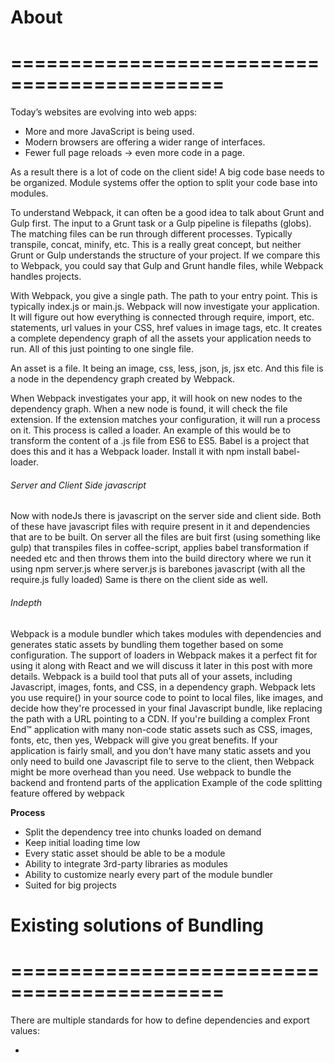# About
# ============================================
Today’s websites are evolving into web apps:
- More and more JavaScript is being used.
- Modern browsers are offering a wider range of interfaces.
- Fewer full page reloads → even more code in a page.

As a result there is a lot of code on the client side!
A big code base needs to be organized. Module systems offer the option to split your code base into modules.

To understand Webpack, it can often be a good idea to talk about Grunt and Gulp first. The input to a Grunt task or a Gulp pipeline is filepaths (globs). The matching files can be run through different processes. Typically transpile, concat, minify, etc. This is a really great concept, but neither Grunt or Gulp understands the structure of your project. If we compare this to Webpack, you could say that Gulp and Grunt handle files, while Webpack handles projects.

With Webpack, you give a single path. The path to your entry point. This is typically index.js or main.js. Webpack will now investigate your application. It will figure out how everything is connected through require, import, etc. statements, url values in your CSS, href values in image tags, etc. It creates a complete dependency graph of all the assets your application needs to run. All of this just pointing to one single file.

An asset is a file. It being an image, css, less, json, js, jsx etc. And this file is a node in the dependency graph created by Webpack.

When Webpack investigates your app, it will hook on new nodes to the dependency graph. When a new node is found, it will check the file extension. If the extension matches your configuration, it will run a process on it. This process is called a loader. An example of this would be to transform the content of a .js file from ES6 to ES5. Babel is a project that does this and it has a Webpack loader. Install it with npm install babel-loader.

###### Server and Client Side javascript
Now with nodeJs there is javascript on the server side and client side. Both of these have javascript files with require present in it and dependencies that are to be built.
On server all the files are buit first (using something like gulp) that transpiles files in coffee-script, applies babel transformation if needed etc and then throws them into the build directory where we run it using 
npm server.js 
where server.js is barebones javascript (with all the require.js fully loaded)
Same is there on the client side as well.

###### Indepth
Webpack is a module bundler which takes modules with dependencies and generates static assets by bundling them together based on some configuration.
The support of loaders in Webpack makes it a perfect fit for using it along with React and we will discuss it later in this post with more details.
Webpack is a build tool that puts all of your assets, including Javascript, images, fonts, and CSS, in a dependency graph. Webpack lets you use require() in your source code to point to local files, like images, and decide how they're processed in your final Javascript bundle, like replacing the path with a URL pointing to a CDN.
If you're building a complex Front End™ application with many non-code static assets such as CSS, images, fonts, etc, then yes, Webpack will give you great benefits.
If your application is fairly small, and you don't have many static assets and you only need to build one Javascript file to serve to the client, then Webpack might be more overhead than you need.
Use webpack to bundle the backend and frontend parts of the application
Example of the code splitting feature offered by webpack

**Process**
- Split the dependency tree into chunks loaded on demand
- Keep initial loading time low
- Every static asset should be able to be a module
- Ability to integrate 3rd-party libraries as modules
- Ability to customize nearly every part of the module bundler
- Suited for big projects


# Existing solutions of Bundling
# ============================================
There are multiple standards for how to define dependencies and export values:
- <script>-tag style (without a module system)
- CommonJS
- AMD and some dialects of it
- ES6 modules

###### <script>-tag style
**Javascript is loaded syncronously**
http://www.krux.com/blog/krux-engineers/synchronous-versus-asynchronous-tags-whats-the-big-deal/
http://stackoverflow.com/questions/8996852/load-and-execute-order-of-scripts
This is how you would handle a modularized code base if you didn’t use a module system.
```
<script src="module1.js"></script>
<script src="module2.js"></script>
<script src="libraryA.js"></script>
<script src="module3.js"></script>
```
Modules export an interface to the global object, i. e. the window object. Modules can access the interface of dependencies over the global object.
Common problems
- Conflicts in the global object.
- Order of loading is important.
- Developers have to resolve dependencies of modules/libraries.
- In big projects the list can get really long and difficult to manage.

Once you understand what Webpack does that’s most likely the second question that will come to mind: what possible benefits could this approach have? “Images and CSS? In my JS? What the hell man?”. Well consider this: for a long while we’ve been taught and trained to concatenate all the things into one single file; to be very preserving about our HTTP requests, yada yada.

This has led to one big downside which is that most people nowadays bundle all their assets into one single app.js file that is then included in all the pages. Which means most of the time on any given page you’re loading a ton of assets that aren’t required. And if you aren’t doing that, then you’re most likely including assets by hand on certain pages but not on others, which leads to a big mess of dependency trees to maintain and keep track of: on which pages is this dependency needed already? Which pages do the stylesheets A and B affect?

Neither approaches are right, nor wrong. Consider Webpack a middleground– it’s not just a build system or a bundler, it’s a wicked smart module packing system. Once properly configured, it’ll know more about your stack then even you do, and it’ll know better than you how to best optimize it.

###### Requiring Javascript Files
We graduated to concatenating and minifying our scripts in a build step:
**Old Method of Combining (like we did in rails)**
```
// build-script.js
var scripts = [  
    'jquery.min.js',
    'jquery.some.plugin.js',
    'main.js'
].concat().uglify().writeTo('bundle.js');

// Everything our app needs!
<script src="bundle.js"></script>
```
This still relied on the order of concatenated files. Even worse, the code could only communicate through global variables! The first script declared a global jQuery variable, then jquery.some.plugin.js created a new global, or modified the global jQuery object. Yuck.
Now we use CommonJS or ES6 modules to put our Javascript in a true dependency graph.
The browser doesn't support require(), so we use a build tool to transform the above files into a "bundled" file that the browser can execute properly.

###### Method 1 - CommonJs: synchronous require
This style uses a synchronous require method to load a dependency and return an exported interface. A module can specify exports by adding properties to the exports object or setting the value of module.exports.

```
require("module");
require("../file.js");
exports.doStuff = function() {};
module.exports = someValue;
```

It’s used server-side by node.js.
**Pros**
- Server-side modules can be reused.
- There are already many modules written in this style (npm).
- Very simple and easy to use.
  **Cons**
- Blocking calls do not apply well on networks. Network requests are asynchronous.
- No parallel require of multiple modules

###### Implementations
- node.js - server-side
- browserify
- modules-webmake - compile to one bundle
- wreq - client-side

###### Method 2 - AMD: asynchronous require
Asynchronous Module Definition
Other module systems (for the browser) had problems with the synchronous require (CommonJS) and introduced an asynchronous version (and a way to define modules and exporting values):
```
require(["module", "../file"], function(module, file) { /* ... */ });
define("mymodule", ["dep1", "dep2"], function(d1, d2) {
  return someExportedValue;
});
```
**Pros**
- Fits the asynchronous request style in networks.
- Parallel loading of multiple modules.
  **Cons**
- Coding overhead. More difficult to read and write.
- Seems to be some kind of workaround.
  **Implementations**
- require.js - client-side
- curl - client-side

###### Method 3 - ES6 Modules
ECMAScript 2015 (6th Edition), adds some language constructs to JavaScript, which form another module system.
```
import "jquery";
export function doStuff() {}
module "localModule" {}
```
**Pros**
- Static analysis is easy.
- Future-proof as ES standard.
  **Cons**
- Native browser support will take time.
- Very few modules in this style.

# Indepth Features
# ============================================
###### Chunked Transferring
Modules should be executed on the client, so they must be transferred from the server to the browser.
There are two extremes when transferring modules:
- 1 request per module
- All modules in one request

Both are used in the wild, but both are suboptimal:
- 1 request per module
        Pro: only required modules are transferred
        Con: many requests means much overhead
        Con: slow application startup, because of request latency
- All modules in one request
        Pro: less request overhead, less latency
        Con: not (yet) required modules are transferred too

A more flexible transferring would be better. A compromise between the extremes is better in most cases.
→ While compiling all modules: Split the set of modules into multiple smaller batches (chunks).
This allows for multiple smaller, faster requests. The chunks with modules that are not required initially can be loaded on demand. This speeds up the initial load but still lets you grab more code when it will actually be used.
The “split points” are up to the developer.
→ A big code base is possible!
Note: The idea is from Google’s GWT.
Read more about Code Splitting.

###### Why only JavaScript?
Why should a module system only help the developer with JavaScript? There are many other resources that need to be handled:
- stylesheets
- images
- webfonts
- html for templating

Or translated/processed:
- coffeescript → javascript
- elm → javascript
- less stylesheets → css stylesheets
- jade templates → javascript which generates html
- i18n files → something

This should be as easy as follows. For other file types webpack uses loaders that can understand these and then build the dependecy tree for assets.
```
require("./style.css");
require("./style.less");
require("./template.jade");
require("./image.png");
```

###### All assets are basically treated as modules
What this means more precisely is that instead of building all your Sass files, and optimizing all your images, and including them on one side, then bundling all your modules, and including them on your page on another, you have this:

```
import stylesheet from 'styles/my-styles.scss';
import logo from 'img/my-logo.svg';
import someTemplate from 'html/some-template.html';

console.log(stylesheet); // "body{font-size:12px}"
console.log(logo); // "data:image/svg+xml;base64,PD94bWwgdmVyc2lvmU9Im5[...]"
console.log(someTemplate) // "<html><body><h1>Hello</h1></body></html>"
```
All your assets are considered modules themselves, that can be imported, modified, manipulated, and that ultimately can be packed into your final bundle.
**Start with any files as entry points. Then you can then parse then with respective loaders.**
```
{
  // When you import a .ts file, parse it with Typescript
  test: /\.ts/,
  loader: 'typescript',
},
{
  // When you encounter images, compress them with image-webpack (wrapper around imagemin)
  // and then inline them as data64 URLs
  test: /\.(png|jpg|svg)/,
  loaders: ['url', 'image-webpack'],
},
{
  // When you encounter SCSS files, parse them with node-sass, then pass autoprefixer on them
  // then return the results as a string of CSS
  test: /\.scss/,
  loaders: ['css', 'autoprefixer', 'sass'],
}
```



# Features
# ============================================
**ES6 module support**
Webpack supports ES6 modules and their import and export methods without having to compile them to 
**Supports source maps for easier debugging**
Source maps allow for easier debugging, because they allow you to find the problems within the origin files 
**Built-in hot reloading webserver**
**Supports both CommonJS (npm packages) and AMD**
Webpack supports AMD and CommonJS module styles. It performs clever static analysis on the AST of your code.
**Hot module replacement drastically increases development productivity**
Can create a single bundle or multiple chunks loaded on demand, to reduce initial loading time.
Webpack allows you to split your codebase into **multiple chunks**. Chunks are loaded on demand. This reduces the  initial loading time.
**Rich and flexible plugin infrastructure**
Plugins and loaders are easy to write and allow you to control each step of the build, from loading and compiling 
**Tap into npm's huge module ecosystem**
Using Webpack opens you up to npm, that has over 80k modules of which a great amount work both client-side 
**Mix ES6 AMD and CommonJS**
Webpack supports using all three module types, even in the same file. 
Webpack allows you to require your CSS and images at the top of your JS files. This makes your dependencies clear and reduces HTTP requests by inlining.

# Installing webpack
# ============================================
```
npm i webpack -S
```

# Working
# ============================================
###### Basic Working
Let’s create some modules in JavaScript, using the CommonJs syntax:
**cats.js**
```
var cats = ['dave', 'henry', 'martha'];
module.exports = cats;
```
**app.js (Entry Point)**
```
cats = require('./cats.js');
console.log(cats);
```
Give webpack the entry point (app.js) and specify an output file (app.bundle.js):
```
webpack ./app.js app.bundle.js
```
Webpack will read and analyze the entry point and its dependencies (including transitive dependencies). Then it will bundle them all into app.bundle.js.
**Run the javascript**
```
node app.bundle.js
["dave", "henry", "martha"]
```

###### Configuration
Webpack is a very flexible module bundler. It offers a lot of advanced features, but not all features are exposed via the command-line interface. To gain full access to webpack’s flexibility, we need to create a “configuration file”.
Webpack takes an entry module, reads the entire dependency tree, and bundles it all together as a single file (assuming a simple configuration). We are going to do this for the backend as well. Let's start with this simple config, which tells it to take the entry point src/index.js and generate a file at build/bundle.js.

**Source Code (/src) --> Webpack with Config ---> Bundled Destination (/dist)**

**Create Config File**
```
touch webpack.config.js
```
**webpack.config.js**
```
var webpack = require('webpack');
var path = require('path');

var BUILD_DIR = path.resolve(__dirname, 'src/client/public');
var APP_DIR = path.resolve(__dirname, 'src/client/app');

var config = {
  // Here, entry tells Webpack which files are the entry points of your application. 
  entry: APP_DIR + '/index.jsx',
  output: {
    path: BUILD_DIR,
    filename: 'bundle.js'
  }
};

module.exports = config;
```
**APP_DIR:** holds the directory path of the React application's codebase
**BUILD_DIR:** represents the directory path of the bundle file output.
Instead of the above we can directly use the global ___dir.

###### Entry
name of the top level file or set of files that we want to include in our build, can be a single file or an array of files. In our build, we only pass in our main file (app.js).
If you need multiple bundles for multiple HTML pages you can use the “multiple entry points” feature. It will build multiple bundles at once. Additional chunks can be shared between these entry chunks and modules are only built once.
Entry tells the Webpack where the root module or the starting point is. This can be a String, an Array or an Object. This could confuse you but the different types are used for different purposes. If you have a single starting point (like most apps), you can use any format and the result will be the same.
But, if you want to append multiple files that are NOT dependent on each other, you can use the Array format.
```
// webpack.config.js
module.exports = {
  entry: [ './profile.js', './feed.js' ],
  output: {
    path: 'build',
    filename: '[name].js' // Template based on keys in entry above
  }
};
```

Now, let’s say you have true multi-page application, not a SPA w/ multi-views, but with multiple HTML files (index.html and profile.html). You can then tell Webpack to generate multiple bundles at once by using entry object.
```
// webpack.config.js
module.exports = {
  entry: {
    Profile: './profile.js',
    Feed: './feed.js'
  },
  output: {
    path: 'build',
    filename: '[name].js' // Template based on keys in entry above
  }
};
```

You can also use the Array type entries inside an entry object. For example the below config will generate 3 files: vendor.js that contains three vendor files, an index.js and a profile.js.
```
// webpack.config.js
module.exports = {
  entry: { 
	vendor: ["jquery", "some"],
	Index: './profile.js',
    	Profile: './feed.js'

},
  output: {
    path: 'build',
    filename: '[name].js' // Template based on keys in entry above
  }
};
```

###### output
an object containing your output configuration. In our build, we only specify the filename key (bundle.js) for the name of the file we want Webpack to build.

###### publicPath
```
// Development: Both Server and the image are on localhost
.image { 
  background-image: url(‘./test.png’);
 }

// Production: Server is on Heroku but the image is on a CDN
.image { 
  background-image: url(‘https://someCDN/test.png’);
 }
```

How to specify a directory and pack all the files present in it??????
name-bundle.js

# Resolve
myfile = require('../../mydir/myfile.js') 
but I'd like to write

myfile = require('mydir/myfile.js') 

Resolve is used to find “import” and “require” references that are not immediately available in the current path. For example: how a call to require("../homepage") might be translated to ("../homepage/index.js") or how an import react from 'react' might be interpreted if your node_modules folder is named something else. For more configuration options click here

The resolving process is pretty simple and distinguishes between three types of requests:
```
absolute path: require("/home/me/file"), require("C:\\Home\\me\\file")
relative path: require("../src/file"), require("./file")
module path: require("module"), require("module/lib/file")
```
https://webpack.github.io/docs/resolving.html


**resolve.root**
The directory (absolute path) that contains your modules. May also be an array of directories. This setting should be used to add individual directories to the search path.
```
var path = require('path');
// ...
resolve: {
  root: [
    path.resolve('./app/modules'),
    path.resolve('./vendor/modules')
  ]
}
```

###### resolve.alias
Replace modules with other modules or paths. Expects an object with keys being module names. The value is the new path. It’s similar to a replace but a bit more clever.
Create aliases to import or require certain modules more easily. For example, to alias a bunch of commonly used src/ folders:
```
alias: {
  Utilities: path.resolve(__dirname, 'src/utilities/'),
  Templates: path.resolve(__dirname, 'src/templates/')
}
```
Now, instead of using relative paths when importing like so:
```
import Utility from '../../utilities/utility';
```
you can use the alias:
```
import Utility from 'Utilities/utility';
```
A trailing $ can also be added to the given object's keys to signify an exact match:
```
alias: {
  xyz$: path.resolve(__dirname, 'path/to/file.js')
}
```
which would yield these results:
```
import Test1 from 'xyz'; // Success, file.js is resolved and imported
import Test2 from 'xyz/file.js'; // Error, /path/to/file.js/file.js is invalid
```

###### resolve.modulesDirectories
An array of directory names to be resolved to the current directory as well as its ancestors, and searched for modules. This functions similarly to how node finds “node_modules” directories. For example, if the value is ["mydir"], webpack will look in “./mydir”, “../mydir”, “../../mydir”, etc.

**resolve.fallback**
A directory (or array of directories absolute paths), in which webpack should look for modules that weren’t found in resolve.root or resolve.modulesDirectories.

**resolve.extensions**
An array of extensions that should be used to resolve modules. For example, in order to discover CoffeeScript files, your array should contain the string ".coffee".

###### Resolving an absolute path
We first check if the path points to a directory. For a directory we need to find the main file in this directory. Therefore the main field in the package.json is joined to the path. If there is no package.json or no main field, index is used as filename.

Now that Resolve has an absolute path to a file it attempts to append all extensions (configuration option: resolve.extensions). The first existing file is used as the result.

###### Resolving a relative path
Webpack’s context value is assumed to be the directory of the resource file that contains the require statement. If no resource file is found at Webpack’s context, Resolve’s context configuration option is used as the context directory. (This can occur for entry points or with loader-generated files).
When the resource file is found, its relative path is joined to the context directory and the resulting absolute file is resolved according to “Resolving an absolute path”.

###### Resolving a module path
Module Paths are first searched in node_modules directory.
For example
import "jquery"
For resolving a module Resolve first gathers all search directories for modules from Webpack’s context directory. This process is similar to the node.js resolving process, but the search directories are configurable with the configuration option resolve.modulesDirectories. In addition to this the directories in the configuration option resolve.root are prepended, and directories in the configuration option resolve.fallback are appended.
The module is looked up in each module directory and resolved according to “Resolving an absolute path”. If the first match has no success, the second is tried, and so on.

###### Aliasing
Resolve’s configuration option resolve.alias renames modules.
When trying to “resolve a module path” the module name is matched to the resolve.alias option. When there is a match, the matching module name is replaced with the alias.



# Code Splitting
# ============================================
Webpack has two types of dependencies in its dependency tree: sync and async. Async dependencies act as split points and form a new chunk. After the chunk tree is optimized, a file is emitted for each chunk.

# Loaders
# ============================================
Webpack can only process JavaScript natively, but loaders are used to transform other resources into JavaScript. By doing so, every resource forms a module. 
* Loaders can be chained. They are applied in a pipeline to the resource. The final loader is expected to return JavaScript; each other loader can return source in arbitrary format, which is passed to the next loader.
* Loaders can be synchronous or asynchronous.
* Loaders run in Node.js and can do everything that’s possible there.
* Loaders accept query parameters. This can be used to pass configuration to the loader.
* Loaders can be bound to extensions / RegExps in the configuration.
* Loaders can be published / installed through npm.
* Normal modules can export a loader in addition to the normal main via package.json loader.
* Loaders can access the configuration.
* Plugins can give loaders more features.
* Loaders can emit additional arbitrary files.


**Options**
test: A condition that must be met
exclude: A condition that must not be met
include: An array of paths or files where the imported files will be transformed by the loader
loader: A string of “!” separated loaders
loaders: An array of loaders as string


“When you encounter this kind of file, do this with it”.
**List of Loaders** - http://webpack.github.io/docs/list-of-loaders.html
Webpack only supports JavaScript modules natively, but most people will be using a transpiler for ES2015, CoffeeScript, TypeScript, etc. They can be used in webpack by using loaders. Loaders are special modules webpack uses to ‘load’ other modules (written in another language) into JavaScript (that webpack understands). For example, 
**babel-loader** uses Babel to load ES2015 files. (js(es2015) -> js(strict))
**json-loader** loads JSON files (simply by prepending module.exports = to turn it into a CommonJs module).	
**html-loader** - Exports HTML as string. HTML is minimized when the compiler demands.
**sass-loader** - Use in tandem with the style-loader and css-loader to add the css rules to your document.
**style-loader** - 
**css-loader**
file-loader
url-loader (https://github.com/webpack/url-loader)

Loaders can be chained together. For example yaml-loader converts yaml to json.
**yml -- (yaml-loader) --> json --(json-loader)--> webpack compatible**

```
{
  // When you import a .ts file, parse it with Typescript
  test: /\.ts/,
  loader: 'typescript',
},
{
  // When you encounter images, compress them with image-webpack (wrapper around imagemin)
  // and then inline them as data64 URLs
  test: /\.(png|jpg|svg)/,
  loaders: ['url', 'image-webpack'],
},
{
  // When you encounter SCSS files, parse them with node-sass, then pass autoprefixer on them
  // then return the results as a string of CSS
  test: /\.scss/,
  loaders: ['css', 'autoprefixer', 'sass'],
}
```

###### Transpiling ES205 using Babel Loader
Install babel and the presets
```
 npm install --save-dev babel-core babel-preset-es2015
```
Install **babel-loader**
```
 npm install --save-dev babel-loader
```
Configure Babel to use these presets by adding .babelrc
```
 { "presets": [ "es2015" ] }
```
Modify webpack.config.js to process all .js files using **babel-loader** loader.
```
 module.exports = {
     entry: './src/app.js',
     output: {
         path: './bin',
         filename: 'app.bundle.js',
     },
     module: {
         loaders: [{
             test: /\.js$/,
             exclude: /node_modules/,
             loader: 'babel-loader'
         }]
     }
 }
```
**Install the libraries that are to be used**
Install the libraries you want to use (in this example, jQuery). We are using --save instead of --save-dev this time, as these libraries will be used in runtime. We also use babel-polyfill so that ES2015 APIs are available in older browsers.
```
 npm install --save jquery babel-polyfill
```
**src/app.js**
```
 import 'babel-polyfill';
 import cats from './cats';
 import $ from 'jquery';

 $('<h1>Cats</h1>').appendTo('body');
 const ul = $('<ul></ul>').appendTo('body');
 for (const cat of cats) {
     $('<li></li>').text(cat).appendTo(ul);
 }
```


# Plugins
# ============================================
Plugins are additional node modules that usually work on the resulting bundle.
Webpack features a rich plugin system. Most internal features are based on this plugin system. This allows you to customize webpack for your needs and distribute common plugins as open source.
Plugins work at bundle or chunk level and usually work at the end of the bundle generation process. 

```
const webpack = require('webpack');

module.exports = {
    entry: './src/app.js',
    output: {
        path: './bin',
        filename: 'app.bundle.js',
    },
    module: {
        loaders: [{
            test: /\.js?$/,
            exclude: /node_modules/,
            loader: 'babel-loader',
        }]
    },
    plugins: [
        new webpack.optimize.UglifyJsPlugin({
            compress: {
                warnings: false,
            },
            output: {
                comments: false,
            },
        }),
    ]
}
```
**uglifyJSPlugin** takes the bundle.js and minimizes and obfuscates the contents to decrease the file size.
**extract-text-webpack-plugin** internally uses css-loader and style-loader to gather all the CSS into one place and finally extracts the result into a separate external styles.css file and includes the link to style.css into index.html
**DefinePlugin** allows us to define the NODE_ENV variable as a global variable in the bundling process as if it was defined in one of the scripts. Some modules (e.g. React) relies on it to enable or disable specific features for the current environment (production or development).
**DedupePlugin** removes all the duplicated files (modules imported in more than one module).
**OccurenceOrderPlugin** helps in reducing the file size of the resulting bundle.
**UglifyJsPlugin** minifies and obfuscates the resulting bundle using UglifyJs.


# Babel-Rc
babel-loader uses “presets” configuration to know how to convert ES6 to ES5 and also how to parse React’s JSX to JS. We can pass the configuration via “query” parameter like below:

```
module: {
  loaders: [
    {
      test: /\.jsx?$/,
      exclude: /(node_modules|bower_components)/,
      loader: 'babel',
      query: {
        presets: ['react', 'es2015']
      }
    }
  ]
}
```

However in many projects babel’s configuration can become very large. So instead you can keep those them in babel-loader’s configuration file called .babelrc file. babel-loader will automatically load the .babelrc file if it exists.

```
//webpack.config.js 
module: {
  loaders: [
    {
      test: /\.jsx?$/,
      exclude: /(node_modules|bower_components)/,
      loader: 'babel'
    }
  ]
}


//.bablerc
{
 “presets”: [“react”, “es2015”]
}
```

# Running with Server
# ============================================
###### Method 1 - Running using CLI and API
The above command runs the webpack in the development mode and generates the bundle.js file and its associated map file bundle.js.map in the src/client/public directory.
```
console.log('Hello World!');

// Run in the development environment
./node_modules/.bin/webpack -d

// Run in the production envionment
./node_modules/.bin/webpack -p
```
You can run webpack by simply using webpack command to bundle at appropriate time. This can be done by watching over files using gulp/grunt and then running the command post that using the API.
Following is the **API.**
This file should export the configuration object:
```
module.exports = {
    // configuration
};
```
devTool: enhance debugging by adding meta info for the browser devtools. source-map most detailed at the expense of build speed.
externals: Don't follow/bundle these modules, but request them at runtime from the environment

And the following is the API endpoint.
```
webpack({
    // configuration
}, callback);
```
Following is the **CLI**. If you use the CLI it will read a file webpack.config.js (or the file passed by the --config option). Use this to run:
```
./nod_modules/.bin/webpack
```
The NODE_ENV environment variable and the -p option are used to generate the bundle in production mode, which will apply a number of additional optimizations, for example removing all the debug code from the React library.
```
NODE_ENV=production node_modules/.bin/webpack -p
```
You can also run webpack --watch to make it automatically watch for changes to your files and recompile as needed.
```
./node_modules/.bin/webpack --watch
```

```
webpack <entry> <output>
webpack ./app.js bundle.js
```

**Custom config file**
```
webpack --config example.config.js
```

Specifies a different configuration file to pick up. Use this if you want to specify something different than webpack.config.js, which is the default.


**various options available:**
https://github.com/webpack/docs/wiki/cli
**devtool** - Choose a developer tool to enhance debugging.
**debug** - Switch loaders to debug mode.
**bail** - Report the first error as a hard error instead of tolerating it
**cache** - Cache generated modules and chunks to improve performance for multiple incremental builds. This is enabled by default in watch mode. You can pass false to disable it.
**devServer** - Can be used to configure the behaviour of webpack-dev-server when the webpack config is passed to webpack-dev-server CLI.
**plugins** - Add additional plugins to the compiler
--progress - Display a compilation progress to stderr.
--json - Write JSON to stdout instead of a human readable format.

**Adding it to the index.html file**
```
<!DOCTYPE html>
 <html>
     <head>
         <meta charset="utf-8">
     </head>
     <body>
         <script src="bin/app.bundle.js" charset="utf-8"></script>
     </body>
 </html>
```

###### Webpack Watch mode
With watchmode, Webpack will watch your files and when one of them changes, it will immediately rerun the build and recreate your output file.
Use it via the command line
```
webpack --watch
```

or add it to the config
```
module.exports = {
  entry: "./app.js",
  output: {
    filename: "bundle.js"
  }, 
  watch: true
}
```

**How to enable live reloading of assets?**
webpack cli (webpack-cli) or webpack api (webpack) at barebones is for running just on the files (converting just one file into output). 

In development environment, generally we make changes to our files and want to recompile the assets as the file changes. In the browser, when we now refresh, ew can see the new assets. This is called **live reloading**.
There is another advanced thing that can be done, called hot reloading. Whenever we change assets, along with the files being changed the browser is also updated without any reloading of page. This is called **hot reloading**.


**Remember**, these are just used for development purposes, as in production all the assets will be precompiled and then served. We don't want any other functionality there. We just want to bundle our assets using the webpack command and then serve them using our normal express server.

If you want to implement hot reloading, you need to use the webpack-hot-middleware.

If you are to use with the server then you need to use the webpack-dev-server package. 

Web pack provides an express **middleware** that you can plug into your app to serve up your fronted assets via webpack-dev-server rather than express.static or express/serve-static.  This is a seperate server of webpack that runs just for the purpose of asset serving.

1. If you are using a task runner like grunt or gulp you'll want to use the barebones **webpack-dev-server** API (without the middleware). You can run the server from one of your gulp/grunt tasks, which is solely meant for asset serving.
2. If you use express to host your site: use **webpack-dev-middleware and webpack-hot-middleware**. It will automatically configure all the configuration and integrate seamlessly with your express server. Internally it uses the webpack-dev-server APIs.

###### Method 2 - webpack-dev-middleware API (single server)
The dev server doesnt build files. It just serves.
There is no CLI, but only API.
The webpack-dev-middleware is a small middleware for a connect-based middleware stack. It uses webpack to compile assets in-memory and serve them. When a compilation is running every request to the served webpack assets is blocked until we have a stable bundle.
It is kind of a webpack function that we can use anywhere (and does not rely on webpack.config.js). The api and process is executed there only. We are not running any webpack commands, just that file only.

**noInfo** - Display no info to console (only warnings and errors) (Default: false)
**quiet** - Display nothing to the console (Default: false)
**lazy** - Switch into lazy mode. (Default: false)
**filename** - In lazy mode: Switch request should trigger the compilation.
In most cases this equals the webpack configuration option output.filename.
**watchOptions.aggregateTimeout** - Delay the rebuilt after the first change. Value is a time in ms. (Default: 300)
**watchOptions.poll** (true: use polling)
**number**: use polling with specified interval (Default: undefined)
**publicPath (required)** - The path where to bind the middleware to the server. In most cases this equals the webpack configuration option output.publicPath.
headers. Add custom headers. i. e. { "X-Custom-Header": "yes" }
**stats** - Output options for the stats. See node.js API.
**middleware.invalidate()** - Manually invalidate the compilation. Useful if stuff of the compiler has changed.
**middleware.fileSystem** - A readable (in-memory) filesystem that can access the compiled data.

Now that you have webpack working (config etc. setted up) how do you integrate with actually serving files.
For this we have middlewares that we put. There are couple of middlewares.
Adding the Middleware to the **server.js** file
```
import path from 'path';  
import express from 'express';  
import webpack from 'webpack';  
import webpackMiddleware from 'webpack-dev-middleware';  
import config from './webpack.config.js';

const app = express();  

// Read from config file
const compiler = webpack(config);

// or specify explicitly
const compiler = webpack({
    // configuration
    output: { path: '/' }
});

// Specify the middleware API Settings
app.use(webpackDevMiddleware(compiler, {
    // options
}));

app.use(express.static(__dirname + '/dist'));  
app.get('*', function response(req, res) {  
  res.sendFile(path.join(__dirname, 'dist/index.html'));
});

app.listen(3000);
```
**In production**
In production you dont want these features. Simple, have a conditional statement checking your environment variable, if you’re in a dev environment use the webpack-dev-middleware, if not, use express.static to serve your static assets. 

###### Method 3 - webpack-dev-server CLI and API (dual servers)
Only meant for development purpose. 
“The dev server uses **Webpack’s watch mode**. It also prevents webpack from emitting the resulting files to disk. Instead it keeps and serves the resulting files from memory.” — This means that you will not see the webpack-dev-server build in bundle.js, to see and run the build, you must still run the webpack command.

Please note that webpack-dev-server runs in memory by design. If you want a real bundle, build through webpack. The files are not written in directory.

With Webpack dev server running, you will notice that if you go back to your app and make a change, the browser will automatically refresh (hot-loading).
There are 2 modes: 
- **Watch Modes** - compiler compiles assets as a file is changed.
- **Lazy Mode** - compiler compiles assets on every request end point.

webpack-dev-server is a wrapper over webpack-dev-middleware and contains some additional server layer on top of the barebones middleware.
The webpack-dev-server is a little Node.js Express server, which uses the webpack-dev-middleware to serve a webpack bundle. It also has a little runtime which is connected to the server via Sock.js. 
The server emits information about the compilation state to the client, which reacts to those events. You can choose between different modes, depending on your needs. 
The development server is even better.

The easiest way to use it is with the CLI. In the directory where your webpack.config.js is, run:

node_modules/.bin/webpack-dev-server

npm install webpack-dev-server -g

webpack-dev-server --progress --colors
webpack-dev-server ./webpack.dev.config.js

OPTION 1:

//Install it globally
npm install webpack-dev-server --save

//Use it at the terminal
$ webpack-dev-server --inline --hot

OPTION 2:

// Add it to package.json's script 

“scripts”: {
 “start”: “webpack-dev-server --inline --hot”,
 ...
 }

// Use it by running 
$ npm start

Open browser at:
http://localhost:8080

This binds a small express server on localhost:8080 which serves your static assets as well as the bundle (compiled automatically). It automatically updates the browser page when a bundle is recompiled (SockJS). Open http://localhost:8080/webpack-dev-server/bundle in your browser. The dev server uses webpack’s watch mode. It also prevents webpack from emitting the resulting files to disk. Instead it keeps and serves the resulting files from memory.

**Installing**
```
npm install webpack-dev-server
```

Taking into account the following settings:
```
var path = require("path");
module.exports = {
  entry: {
    app: ["./app/main.js"]
  },
  output: {
    path: path.resolve(__dirname, "build"),
    publicPath: "/assets/",
    filename: "bundle.js"
  }
};
```
You have an app folder with your initial entry point that webpack will bundle into a bundle.js file in the build folder. As we have specified the /assets as the publicPath the assets will be served at this endpoint.

**Running the server using CLI**
This reads the configuration from the webpack.config.js file and starts the server.
```
./node_modules/.bin/webpack-dev-server
```
Options for the server:
    --content-base <file/directory/url/port>: base path for the content.
    --quiet: don’t output anything to the console.
    --no-info: suppress boring information.
    --colors: add some colors to the output.
    --no-colors: don’t use colors in the output.
    --compress: use gzip compression.
    --host <hostname/ip>: hostname or IP. 0.0.0.0 binds to all hosts.
    --port <number>: port.
    --inline: embed the webpack-dev-server runtime into the bundle.
    --hot: adds the HotModuleReplacementPlugin and switch the server to hot mode. Note: make sure you don’t add HotModuleReplacementPlugin twice.
    --hot --inline also adds the webpack/hot/dev-server entry.
    --public: overrides the host and port used in --inline mode for the client (useful for a VM or Docker).
    --lazy: no watching, compiles on request (cannot be combined with --hot).
    --https: serves webpack-dev-server over HTTPS Protocol. Includes a self-signed certificate that is used when serving the requests.
    --cert, --cacert, --key: Paths the certificate files.
    --open: opens the url in default browser (for webpack-dev-server versions > 2.0).
    --history-api-fallback: enables support for history API fallback.
    --client-log-level: controls the console log messages shown in the browser. Use error, warning, info or none.

**Running server using API (using a file)**
Instead of using a command like we executed earlier, we can just run the following server.js file as "node server.js" and this will do the stuff for us.

**server.js**
```
var WebpackDevServer = require("webpack-dev-server");
var webpack = require("webpack");

var compiler = webpack({
  // configuration
});
var server = new WebpackDevServer(compiler, {
  // webpack-dev-server options

  contentBase: "/path/to/directory",
  // Can also be an array, or: contentBase: "http://localhost/",

  hot: true,
  // Enable special support for Hot Module Replacement
  // Page is no longer updated, but a "webpackHotUpdate" message is sent to the content
  // Use "webpack/hot/dev-server" as additional module in your entry point
  // Note: this does _not_ add the `HotModuleReplacementPlugin` like the CLI option does. 

  historyApiFallback: false,
  // Set this as true if you want to access dev server from arbitrary url.
  // This is handy if you are using a html5 router.

  compress: true,
  // Set this if you want to enable gzip compression for assets

  proxy: {
    "**": "http://localhost:9090"
  },
  // Set this if you want webpack-dev-server to delegate a single path to an arbitrary server.
  // Use "**" to proxy all paths to the specified server.
  // This is useful if you want to get rid of 'http://localhost:8080/' in script[src],
  // and has many other use cases (see https://github.com/webpack/webpack-dev-server/pull/127 ).

  setup: function(app) {
    // Here you can access the Express app object and add your own custom middleware to it.
    // For example, to define custom handlers for some paths:
    // app.get('/some/path', function(req, res) {
    //   res.json({ custom: 'response' });
    // });
  },

  // pass [static options](http://expressjs.com/en/4x/api.html#express.static) to inner express server
  staticOptions: {
  },

  clientLogLevel: "info",
  // Control the console log messages shown in the browser when using inline mode. Can be `error`, `warning`, `info` or `none`.

  // webpack-dev-middleware options
  quiet: false,
  noInfo: false,
  lazy: true,
  filename: "bundle.js",
  watchOptions: {
    aggregateTimeout: 300,
    poll: 1000
  },
  // It's a required option.
  publicPath: "/assets/",
  headers: { "X-Custom-Header": "yes" },
  stats: { colors: true }
});
server.listen(8080, "localhost", function() {});
// server.close();
```

**Summary**:
You should not use the webpack-dev-server as the backend server.
You can run two servers side-by-side: The webpack-dev-server and your backend server. In this case you need to teach the webpack-generated assets to make requests to the webpack-dev-server even when running on a HTML-page sent by the backend server. On the other side you need to teach your backend server to generate HTML pages that include script tags that point to assets on the webpack-dev-server. In addition to that you need a connection between the webpack-dev-server and the webpack-dev-server runtime to trigger reloads on recompilation.
* Webpack-dev-server on port 9090
* Backend server on port 8080. This is a separate server.
* generate HTML pages with <script src="/assets/bundle.js">, no need for hardcoding hostnames.
* webpack-dev-server publicPath: '/assets/'
* webpack-dev-server contentBase: {target: 'http://localhost:8080'} // an object with key target
* open http://localhost:9090 on the machine that starts the server, or visit http://<server-ip>:9090 on other machines like mobile phones.


###### webpack-hot-middleware
http://andrewhfarmer.com/webpack-hmr-tutorial/
Hot loading code is a great concept. It makes your workflow a lot smoother. Normally you have to refresh the application and sometimes click your way back to the same state. We spend a lot of time on this, and we should not do that. As I mentioned, Webpack can do some pretty amazing things with its loaders. 

Its is different than Live Reload. **Live reload** is when the browser automatically refreshes the page whenever you make a code change. HMR is faster because it updates code in-place without refreshing.

Hot loading styles is the first we will look at, but before that we have to make our Webpack workflow allow hot loading:
```
npm install webpack-hot-middleware
```
Add to **server.js**
```
import path from 'path';  
import express from 'express';  
import webpack from 'webpack';  
import webpackMiddleware from 'webpack-dev-middleware';  
import webpackHotMiddleware from 'webpack-hot-middleware'; // This line  
import config from './webpack.config.js';

const app = express();  
const compiler = webpack(config);

app.use(express.static(__dirname + '/dist'));  
app.use(webpackMiddleware(compiler);  
app.use(webpackHotMiddleware(compiler)); // And this line  
app.get('*', function response(req, res) {  
  res.sendFile(path.join(__dirname, 'dist/index.html'));
});

app.listen(3000);  
```

# Handling Stylesheets
# ============================================
###### Basic Setup (Inline css Stylesheets)
In the basic setup you can just embed css directly into the JS and dont need to make a separate bundled file. The styles would get rendered easily.
**app/main.css**
```
body {
  background: cornsilk;
}
```

Require it so that webpack can find it.
**app/index.js**
```
require('./main.css');
```

**css**
```
loaders: [
        {
          test: /\.css$/,
          loaders: ['style', 'css'],
          include: paths
        }
]
```
In this case, css-loader gets evaluated first, then style-loader. css-loader will resolve @import and url statements in our CSS files. style-loader deals with require statements in our JavaScript. A similar approach works with CSS preprocessors, like Sass and Less, and their loaders.

###### Basic Setup (Inline scss Stylesheets)
For support of scss add the scss loader and it will start to work
```
{
	test: /\.scss$/,
	loaders: [ 'style', 'css', 'sass' ]
}
```

###### Separate CSS Bundle/Files
Even though we have a nice build set up now, where did all the CSS go? As per our configuration, it has been inlined to JavaScript! Even though this can be convenient during development, it doesn't sound ideal. The current solution doesn't allow us to cache CSS. In some cases we might suffer from a Flash of Unstyled Content (FOUC).
Webpack provides a means to generate a separate CSS bundle. We can achieve this using the ExtractTextPlugin. It comes with overhead during the compilation phase, and it won't work with Hot Module Replacement (HMR) by design. Given we are using it only for production, that won't be a problem.

###### Modular and Contained CSS
Let’s now write a small Button component, it’ll have some SCSS styles, an HTML template, and some behavior. So we’ll install the things we need. We’ll need loaders for Sass and HTML files. Also, as results are piped from one loader to another, we’ll need a CSS loader to handle the results of the Sass loader. Now, once we have our CSS, there are multiple ways to handle them, for now we’ll use a loader called the style-loader which takes a piece of CSS and injects it into the page dynamically.
A short description of CSS Modules is that each CSS file you create has a local scope. Just like a JavaScript module has its local scope. The way it works is:

**App.css**
```
.header {
  color: red;
}
```
**App.js**
```
import styles from './App.css';

export default function (props) {

  return <h1 className={styles.header}>Hello world!</h1>;

};
```
You also have to update the config:
```
import path from 'path';
const config = {  
  ...
  module: {
    loaders: [{
      test: /.js?$/,
      exclude: /node_modules/,
      loader: 'babel'
    }, {
      test: /.css?$/,
      loader: 'style!css?modules&localIdentName=[name]---[local]---[hash:base64:5]'
    }]
  }
};
```

So you only use classes and those classes can be referenced by name when you import the css file. The thing here now is that this .header class is not global. It will only work on JavaScript modules importing the file. This is fantastic news because now you get the power of CSS. :hover, [disabled], media queries, etc. but you reference the rules with JavaScript.

###### CSS loaders with Hot Replacement
First we add a new loader to our project. This makes Webpack understand what CSS is. Specifically it will understand what a url means. It will treat this as any other require, import, etc. statement. But we do not just want to understand CSS, we also want to add it to our page. With npm install style-loader we can add behavior to our CSS loading.
```
import path from 'path';

const config = {

  devtool: 'eval-source-map',

  // We add an entry to connect to the hot loading middleware from
  // the page
  entry: [
    'webpack-hot-middleware/client',
    path.join(__dirname, 'app/main.js')
  ],
  output: {
    path: path.join(__dirname, '/dist/'),
    filename: '[name].js',
    publicPath: '/'
  },

  // This plugin activates hot loading
  plugins: [
    new webpack.HotModuleReplacementPlugin(),
  ],
  module: {
    loaders: [{
      test: /\.js?$/,
      exclude: /node_modules/,
      loader: 'babel'
    }, {
      test: /\.css?$/,
      loader: 'style!css' // This are the loaders
    }]
  }
};
```

In our config we tell Webpack to first run the css-loader and then the style-loader, it reads right to left. The css-loader makes any urls within it part of our dependency graph and the style-loader puts a style tag for the CSS in our HTML.
So now you see that we do not only process files with Webpack, we can create side effects like creating style tags. With the HOT middleware, we can even run these side effects as we change the code of the app. That means every time you change some CSS Webpack will just update the existing style tag on the page, without a refresh.

# Build Performance
# ============================================
Webpack has several caching layers inbuilt. Make sure you don’t do a full rebuild. Webpack has a great caching layer that allows you to keep already compiled modules in memory. There are some tools that help to use it:

###### Comparison
**webpack-dev-server:** Serves all webpack assets from memory. Best performance.
**webpack-dev-middleware**: The same performance as webpack-dev-server for advanced users.
**webpack –watch or watch: true**: Caches stuff but write assets to disk. Ok performance.

###### Get Build Stats
There is an analyse tool which can perform a detailed analysis and provide useful information on how to optimize your build size and performance.
You can generate the required JSON file by running 
```
webpack --profile --json > stats.json
```

Resolve
Perfect SourceMaps are slow.

devtool: "source-map" cannot cache SourceMaps for modules and need to regenerate complete SourceMap for the chunk. It’s something for production.

devtool: "eval-source-map" is really as good as devtool: "source-map", but can cache SourceMaps for modules. It’s much faster for rebuilds.

devtool: "eval-cheap-module-source-map" offers SourceMaps that only maps lines (no column mappings) and are much faster.

devtool: "eval-cheap-source-map" is similar but doesn’t generate SourceMaps for modules (i.e., jsx to js mappings).

devtool: "eval" has the best performance, but it only maps to compiled source code per module. In many cases this is good enough. (Hint: combine it with output.pathinfo: true.)

The UglifyJsPlugin uses SourceMaps to map errors to source code. And SourceMaps are slow. As you should only use this in production, this is fine. If your production build is really slow (or doesn’t finish at all) you can disable it with new UglifyJsPlugin({ sourceMap: false }).

###### Additional Tips
- Only use optimization plugins in production builds.
- Prefetch modules
- Only use resolve.modulesDirectories for nested paths. Most paths should use resolve.root. This can give significant performance gains. 


# Long Term Caching

# Common Chunks Plugin
new webpack.optimize.CommonsChunkPlugin(options)
**options.name or options.names (string|string[])**: The chunk name of the commons chunk. An existing chunk can be selected by passing a name of an existing chunk. If an array of strings is passed this is equal to invoking the plugin multiple times for each chunk name. If omitted and options.async or options.children is set all chunks are used, otherwise options.filename is used as chunk name.
**options.filename (string)**: The filename template for the commons chunk. Can contain the same placeholder as output.filename. If omitted the original filename is not modified (usually output.filename or output.chunkFilename).
options.minChunks (number|Infinity|function(module, count) -> boolean): The minimum number of chunks which need to contain a module before it’s moved into the commons chunk. The number must be greater than or equal 2 and lower than or equal to the number of chunks. Passing Infinity just creates the commons chunk, but moves no modules into it. By providing a function you can add custom logic. (Defaults to the number of chunks)
**options.chunks (string[])**: Select the source chunks by chunk names. The chunk must be a child of the commons chunk. If omitted all entry chunks are selected.
**options.children (boolean)**: If true all children of the commons chunk are selected
**options.async (boolean|string)**: If true a new async commons chunk is created as child of options.name and sibling of options.chunks. It is loaded in parallel with options.chunks. It is possible to change the name of the output file by providing the desired string instead of true.
options.minSize (number): Minimum size of all common module before a commons chunk is created.

# Production Cofig
http://www.christianalfoni.com/articles/2015_04_19_The-ultimate-webpack-setup
-p sets NODE_ENV = “production”
Following are the different modes: 
In production disable sourcemaps
devtool: "eval"

# Webpack CLI
**Production shortcut -p**
Equals to --optimize-minimize --optimize-occurrence-order
Important: Does not set NODE_ENV to production. You have to do it separately.

**Configuration file --config example.config.js**
Specifies a different configuration file to pick up. Use this if you want to specify something different than webpack.config.js, which is the default.

**--progress**
Display a compilation progress to stderr.

**--display-modules**
Show hidden modules. Modules are hidden from output by default when they live inside directories called 

**--display-exclude**
Exclude modules in the output.

**Development shortcut -d**
Equals to --debug --devtool source-map --output-pathinfo

# Controlling Environment Variables
In your webpack config, there are two options that can affect process.env:
When you specify config.target (see config.target)
When you define the process.env variable via DefinePlugin

Setting using plugin
```
plugins: [
    new webpack.DefinePlugin({"process.env.NODE_ENV": 	JSON.stringify(process.env.NODE_ENV)}),
    new webpack.optimize.DedupePlugin(),
    new webpack.optimize.UglifyJsPlugin(),
    new webpack.optimize.AggressiveMergingPlugin()
  ]
```


# Webpack Server Config
Here we dont need to bundle the additiona libraries.
Don't bundle express. You can't spin up a server in the browser.
For example libraries like express can be skippe.
 I also am seeing this issue, did you ever solve it? I'm targeting node so not sure why I'm getting a warning. I'm using Express 4.13.3.

https://github.com/webpack/webpack/issues/1206
http://jlongster.com/Backend-Apps-with-Webpack--Part-I

# Comparison
# ============================================
###### Grunt and Gulp
Webpack puts your static assets (and source code) in a true dependency graph. Grunt and Gulp are only tools for working with files, and have no concept of a depdency graph.
Whereas grunt and gulp are task runners.

###### Comparing with browserify
Browserify is mainly a tool to transform require() calls that work in Node.js into calls that work in the browser. It's a dependency graph for your source code only. There's some plugins like Parcelify to manage some static assets, but you have go to out of your way to make it work.
Webpack's core idea of a dependency graph is what makes it so powerful and useful.
Traditional Front End programming relies mainly on global variables. CSS rules all exist in a global namespace. Applying CSS rules to elements relies on manually lining up the contents of global strings (selectors) correctly. A hard coded image path is a global, and you can't statically analyze your codebase to find outdated, moved, or deleted images.

# Dev Tools
# ============================================
http://webpack.github.io/docs/webpack-dev-server.html
http://webpack.github.io/docs/webpack-dev-middleware.html

# Resources
# ============================================
https://www.devcasts.io/p/what-is-webpack-and-why-do-you-need-it/
https://web-design-weekly.com/2014/09/24/diving-webpack/
https://blog.madewithlove.be/post/webpack-your-bags/
http://jlongster.com/Backend-Apps-with-Webpack--Part-I
http://dontkry.com/posts/code/single-page-modules-with-webpack.html
https://medium.com/@okonetchnikov/long-term-caching-of-static-assets-with-webpack-1ecb139adb95#.fq5yzka8z
http://blog.xebia.fr/2016/03/08/lazy-loading-avec-webpack-angularjs/
https://blog.risingstack.com/using-react-with-webpack-tutorial/
http://dontkry.com/posts/code/single-page-modules-with-webpack.html